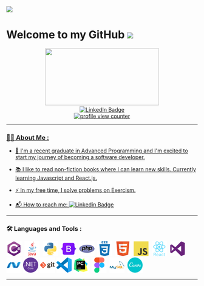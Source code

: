 

<img src="https://capsule-render.vercel.app/api?type=waving&color=0:42047E,50:F67280,100:FFF275&height=300&section=header&text=Kris%20Luik&fontSize=90" />

  
  <h1>
  Welcome to my GitHub
  <img src="https://media.giphy.com/media/hvRJCLFzcasrR4ia7z/giphy.gif" width="30px"/>
</h1>
  
  <div align="center">
  <img src="https://media.giphy.com/media/1XCcD9VLQZ2Io/giphy.gif" width="300" height="150"/>
</div>
<div id="badges" align="center">
   <a href="https://www.linkedin.com/in/kris-luik-459196225/">
  <img src="https://img.shields.io/badge/LinkedIn-blue?logo=linkedin&logoColor=white&style=for-the-badge" alt="LinkedIn Badge"/>
</div>
    <div id="profileView" align="center">
  <img src="https://komarev.com/ghpvc/?username=KrisTribbeck&color=blue&style=flat-square)" alt="profile view counter"/>
  </div>

  ---
### :woman_technologist: About Me :
  - :page_with_curl: I'm a recent graduate in Advanced Programming and I'm excited to start my journey of becoming a software developer.

- :books: I like to read non-fiction books where I can learn new skills. Currently learning Javascript and React.js.

- :zap: In my free time, I solve problems on Exercism.

- :mailbox_with_mail: How to reach me: [![Linkedin Badge](https://img.shields.io/badge/-Kris-blue?style=flat&logo=Linkedin&logoColor=white)](https://www.linkedin.com/in/kris-tribbeck-459196225/)
  
 ---

### :hammer_and_wrench: Languages and Tools :
<div>
  <img src="https://github.com/devicons/devicon/blob/master/icons/csharp/csharp-original.svg" title="C#" alt="C-Sharp" width="40" height="40"/>&nbsp;
  <img src="https://github.com/devicons/devicon/blob/master/icons/java/java-original-wordmark.svg" title="Java" alt="Java" width="40" height="40"/>&nbsp;
  <img src="https://github.com/devicons/devicon/blob/master/icons/python/python-original.svg" title="Python" alt="Python" width="40" height="40"/>&nbsp;
  <img src="https://github.com/devicons/devicon/blob/master/icons/bootstrap/bootstrap-original.svg" title="Bootstrap" alt="Bootstrap" width="40" height="40"/>&nbsp;  
  <img src="https://github.com/devicons/devicon/blob/master/icons/php/php-original.svg" title="PHP" alt="PHP" width="40" height="40"/>&nbsp;  
  <img src="https://github.com/devicons/devicon/blob/master/icons/css3/css3-plain-wordmark.svg"  title="CSS3" alt="CSS" width="40" height="40"/>&nbsp; 
  <img src="https://github.com/devicons/devicon/blob/master/icons/html5/html5-original.svg" title="HTML5" alt="HTML" width="40" height="40"/>&nbsp; 
  <img src="https://github.com/devicons/devicon/blob/master/icons/javascript/javascript-original.svg" title="JavaScript" alt="JavaScript" width="40"height="40"/>&nbsp;
  <img src="https://github.com/devicons/devicon/blob/master/icons/react/react-original-wordmark.svg" title="React" alt="React" width="40" height="40"/>&nbsp;
  <img src="https://github.com/devicons/devicon/blob/master/icons/visualstudio/visualstudio-plain.svg" title="Visual Studio" alt="Visual Studio" width="40" height="40"/>&nbsp;
  <img src="https://github.com/devicons/devicon/blob/master/icons/dot-net/dot-net-original.svg" title="Dot-Net" **alt="Dot-Net" width="40" height="40"/>
  <img src="https://github.com/devicons/devicon/blob/master/icons/dotnetcore/dotnetcore-original.svg" title="Dot-Net-Core" **alt="Dot-Net-Core" width="40"height="40"/>
  <img src="https://github.com/devicons/devicon/blob/master/icons/git/git-original-wordmark.svg" title="Git" **alt="Git" width="40" height="40"/>
  <img src="https://github.com/devicons/devicon/blob/master/icons/vscode/vscode-original.svg" title="VS-Code" **alt="VS-Code" width="40" height="40"/>
  <img src="https://github.com/devicons/devicon/blob/master/icons/pycharm/pycharm-original.svg" title="PyCharm" alt="PyCharm" width="40" height="40"/>&nbsp;
  <img src="https://github.com/devicons/devicon/blob/master/icons/figma/figma-original.svg" title="Figma"  alt="Figma" width="40" height="40"/>&nbsp;
  <img src="https://github.com/devicons/devicon/blob/master/icons/mysql/mysql-original-wordmark.svg" title="MySQL"  alt="MySQL" width="40" height="40"/>&nbsp;
  <img src="https://github.com/devicons/devicon/blob/master/icons/canva/canva-original.svg" title="Canva" **alt="Canva" width="40" height="40"/>

---
</div>              
  
